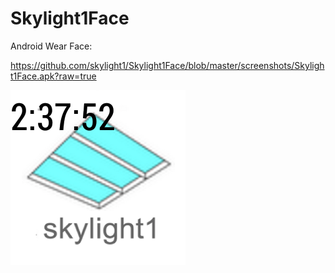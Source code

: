 Skylight1Face
=============

Android Wear Face: 

https://github.com/skylight1/Skylight1Face/blob/master/screenshots/Skylight1Face.apk?raw=true

![Screenshot1](screenshots/square.png?raw=true)
